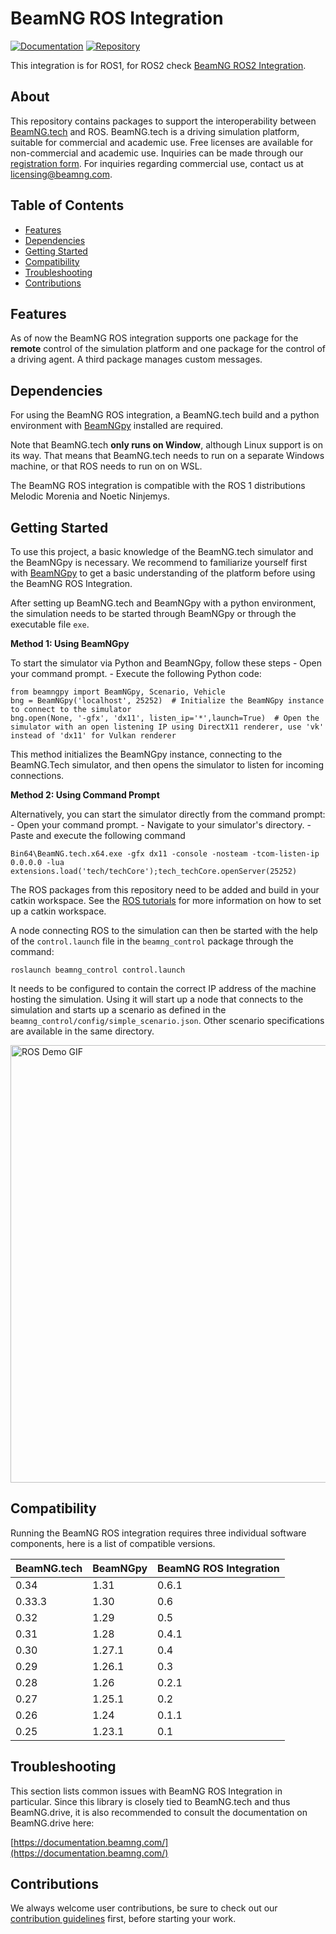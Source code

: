# BeamNG ROS Integration

[![Documentation](https://img.shields.io/badge/Documentation-blue?logo=readthedocs&logoColor=white)](https://beamngpy.readthedocs.io/en/latest/bngros.html)
[![Repository](https://img.shields.io/badge/Repository-grey?logo=github&logoColor=white)](https://github.com/BeamNG/beamng-ros-integration)

This integration is for ROS1, for ROS2 check [BeamNG ROS2 Integration](https://github.com/BeamNG/beamng-ros2-integration).

## About

This repository contains packages to support the interoperability between [BeamNG.tech](https://beamng.tech/) and ROS.
BeamNG.tech is a driving simulation platform, suitable for commercial and academic use.
Free licenses are available for non-commercial and academic use.
Inquiries can be made through our [registration form](https://register.beamng.tech/).
For inquiries regarding commercial use, contact us at <licensing@beamng.com>.

## Table of Contents

- [Features](#features)
- [Dependencies](#dependencies)
- [Getting Started](#getting-started)
- [Compatibility](#compatibility)
- [Troubleshooting](#troubleshooting)
- [Contributions](#contributions)
 

## Features

As of now the BeamNG ROS integration supports one package for the **remote** control of the simulation platform and one package for the control of a driving agent. A third package manages custom messages.




<a name="prereqs"></a>

## Dependencies

For using the BeamNG ROS integration, a BeamNG.tech build and a python environment with [BeamNGpy][1] installed are required.

Note that BeamNG.tech **only runs on Window**, although Linux support is on its way.
That means that BeamNG.tech needs to run on a separate Windows machine, or that ROS needs to run on on WSL.

The BeamNG ROS integration is compatible with the ROS 1 distributions Melodic Morenia and  Noetic Ninjemys.  

<a name="getstart"></a>

## Getting Started

To use this project, a basic knowledge of the BeamNG.tech simulator and the BeamNGpy is necessary. We recommend to familiarize yourself first with [BeamNGpy][1] to get a basic understanding of the platform before using the BeamNG ROS Integration.

After setting up BeamNG.tech and BeamNGpy with a python environment, the simulation needs to be started through BeamNGpy or through the executable file ```exe```.

**Method 1: Using BeamNGpy**

To start the simulator via Python and BeamNGpy, follow these steps
    - Open your command prompt.
    - Execute the following Python code:


```shell
from beamngpy import BeamNGpy, Scenario, Vehicle
bng = BeamNGpy('localhost', 25252)  # Initialize the BeamNGpy instance to connect to the simulator
bng.open(None, '-gfx', 'dx11', listen_ip='*',launch=True)  # Open the simulator with an open listening IP using DirectX11 renderer, use 'vk' instead of 'dx11' for Vulkan renderer
```

This method initializes the BeamNGpy instance, connecting to the BeamNG.Tech simulator, and then opens the simulator to listen for incoming connections.


**Method 2: Using Command Prompt**

Alternatively, you can start the simulator directly from the command prompt:
    - Open your command prompt.
    - Navigate to your simulator's directory.
    - Paste and execute the following command

```shell
Bin64\BeamNG.tech.x64.exe -gfx dx11 -console -nosteam -tcom-listen-ip 0.0.0.0 -lua extensions.load('tech/techCore');tech_techCore.openServer(25252)
```


The ROS packages from this repository need to be added and build in your catkin workspace.
See the [ROS tutorials](http://wiki.ros.org/ROS/Tutorials) for more information on how to set up a catkin workspace.

A node connecting ROS to the simulation can then be started with the help of the `control.launch` file in the `beamng_control` package through the command:

```shell
roslaunch beamng_control control.launch
```

It needs to be configured to contain the correct IP address of the machine hosting the simulation.
Using it will start up a node that connects to the simulation and starts up a scenario as defined in the `beamng_control/config/simple_scenario.json`.
Other scenario specifications are available in the same directory.

<img src="https://github.com/BeamNG/beamng-ros-integration/raw/master/media/ROS_demo_gif.gif" alt="ROS Demo GIF" width="700" />



## Compatibility  

Running the BeamNG ROS integration requires three individual software components, here is a list of compatible versions.

| BeamNG.tech | BeamNGpy | BeamNG ROS Integration |
|-------------|----------|------------------------|
| 0.34        |1.31      | 0.6.1                  |
| 0.33.3      |1.30      | 0.6                    |
| 0.32        |1.29      | 0.5                    |
| 0.31        |1.28      | 0.4.1                  |
| 0.30        |1.27.1    | 0.4                    |
| 0.29        |1.26.1    | 0.3                    |
| 0.28        |1.26      | 0.2.1                  |
| 0.27        |1.25.1    | 0.2                    |
| 0.26        |1.24      | 0.1.1                  |
| 0.25        |1.23.1    | 0.1                    |


## Troubleshooting

This section lists common issues with  BeamNG ROS Integration in particular. Since this
library is closely tied to BeamNG.tech and thus BeamNG.drive, it is also
recommended to consult the documentation on BeamNG.drive here:

[https://documentation.beamng.com/](https://documentation.beamng.com/)


## Contributions

We always welcome user contributions, be sure to check out our [contribution guidelines](https://github.com/BeamNG/BeamNG-ROS-Integration/blob/master/contributing.md) first, before starting your work.

[1]: https://github.com/BeamNG/BeamNGpy